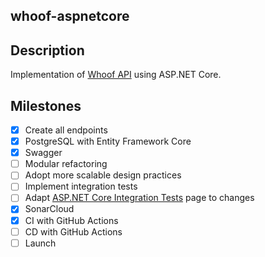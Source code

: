 whoof-aspnetcore
---

## Description

Implementation of [Whoof API](https://gui.rdnz.dev/_/labs/whoof-api) using ASP.NET Core.

## Milestones

- [x] Create all endpoints
- [x] PostgreSQL with Entity Framework Core
- [x] Swagger
- [ ] Modular refactoring
- [ ] Adopt more scalable design practices
- [ ] Implement integration tests
- [ ] Adapt [ASP.NET Core Integration Tests](https://gui.rdnz.dev/_/.net-engineering/asp.net-core-integration-tests) page to changes
- [x] SonarCloud
- [x] CI with GitHub Actions
- [ ] CD with GitHub Actions
- [ ] Launch